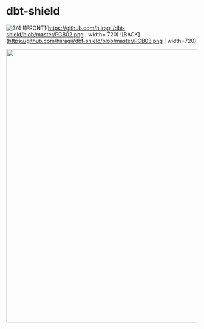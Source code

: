 # dbt-shield

![3/4](https://github.com/hiiragii/dbt-shield/blob/master/PCB01.png)
![FRONT](https://github.com/hiiragii/dbt-shield/blob/master/PCB02.png | width= 720)
![BACK](https://github.com/hiiragii/dbt-shield/blob/master/PCB03.png | width=720)

<img src="https://github.com/hiiragii/dbt-shield/blob/master/PCB03.png " width="720">
